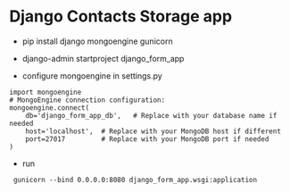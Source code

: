 # Django Contacts Storage app

- pip install django mongoengine gunicorn

- django-admin startproject django_form_app

- configure mongoengine in settings.py
```
import mongoengine
# MongoEngine connection configuration:
mongoengine.connect(
    db='django_form_app_db',   # Replace with your database name if needed
    host='localhost',  # Replace with your MongoDB host if different
    port=27017         # Replace with your MongoDB port if needed
)
```

- run

```
 gunicorn --bind 0.0.0.0:8080 django_form_app.wsgi:application 
```

